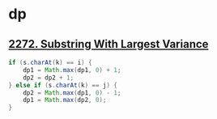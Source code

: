 # dp



## [2272. Substring With Largest Variance](https://leetcode.com/problems/substring-with-largest-variance/)

```java
if (s.charAt(k) == i) {
    dp1 = Math.max(dp1, 0) + 1;
    dp2 = dp2 + 1;
} else if (s.charAt(k) == j) {
    dp2 = Math.max(dp1, 0) - 1;
    dp1 = Math.max(dp2, 0);
}
```

